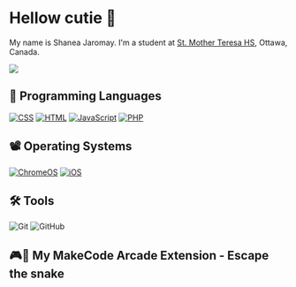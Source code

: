 <h1> Hellow cutie 🙈 </h1> 
<p> My name is Shanea Jaromay. I'm a student at <a href="[http://mths.ca](https://my.studentinfo.ca/)"> St. Mother Teresa HS</a>, Ottawa, Canada.</p>
<img src="https://avatars.githubusercontent.com/u/197801383?v=4"/>

<h2>🤖 Programming Languages</h2>
<p>  
  <a href="https://github.com/search?q=user%3AShanea-Jaromay1+language%3Acss"><img alt="CSS" src="https://img.shields.io/badge/CSS-1572B6.svg?logo=css3&logoColor=white"></a>
  <a href="https://github.com/search?q=user%3AShanea-Jaromay1+language%3Ahtml"><img alt="HTML" src="https://img.shields.io/badge/HTML-E34F26.svg?logo=html5&logoColor=white"></a>
  <a href="https://github.com/search?q=user%3AShanea-Jaromay1+language%3Ajavascript"><img alt="JavaScript" src="https://img.shields.io/badge/JavaScript-F7DF1E.svg?logo=javascript&logoColor=white"></a>
  <a href="https://github.com/search?q=user%3AShanea-Jaromay1+language%3Aphp"><img alt="PHP" src="https://img.shields.io/badge/PHP-%23777BB4.svg?logo=php&logoColor=black"></a>
</p> 

<h2>📽 Operating Systems</h2>
<p>
  <a href="https://www.google.com/intl/en_ca/chromebook/chrome-os/"><img src="https://img.shields.io/badge/chrome%20os-3d89fc?logo=google%20chrome&logoColor=white" alt="ChromeOS"></a>
  <a href="https://www.apple.com/ca/ios/"><img src="https://img.shields.io/badge/iOS-000000?logo=ios&logoColor=white" alt="iOS"></a>
</p>

  ## 🛠 Tools
  
  ![Git](https://img.shields.io/badge/git-%23F05033.svg?style=for-the-badge&logo=git&logoColor=white)
  ![GitHub](https://img.shields.io/badge/github-%23121011.svg?style=for-the-badge&logo=github&logoColor=white)

  ## 🎮🐍 My MakeCode Arcade Extension - Escape the snake
<a href="https://arcade.makecode.com/92639-90145-86453-61358">
  <img scr="https://github.com/user-attachments/assets/75edcbc3-36a7-4b43-a3ed-2aaf6ec34815" height="40"></a>

